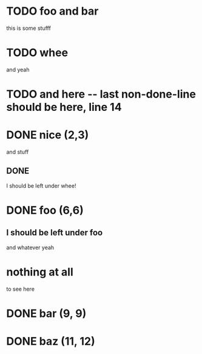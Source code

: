 # TODO foo and bar
this is some stufff
# TODO whee
and yeah
# TODO and here -- last non-done-line should be here, line 14
# DONE nice (2,3)
and stuff
## DONE
I should be left under whee!
# DONE foo (6,6)
## I should be left under foo
and whatever yeah
# nothing at all
to see here
# DONE bar (9, 9)
# DONE baz (11, 12)
